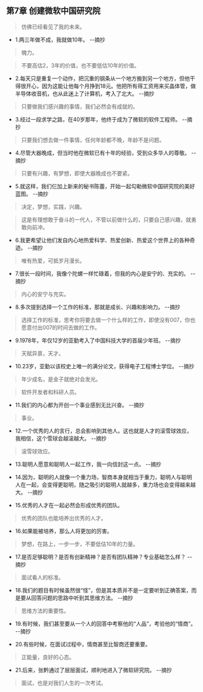## 第7章 创建微软中国研究院

>仿佛已经看见了我的未来。

- 1.两三年做不成，我就做10年。 --摘抄

>魄力。

>不要高估2，3年的价值，也不要低估10年的价值。

- 2.每天只是重复一个动作，把沉重的钢条从一个地方搬到另一个地方，但他干得很开心，因为这能让他每个月挣到18元。他把所有得工资用来买晶体管，做半导体收音机，也从此迷上了计算机，考入了北大。 --摘抄

>只要做我们感兴趣的事情，我们必然会有成就的。

- 3.经过一段求学之路，在40岁那年，他终于成为了微软的软件工程师。 --摘抄

>只要我们想去做一件事情，任何年龄都不晚，年龄不是问题。

- 4.尽管大器晚成，但当时他在微软已有十年的经验，受到众多华人的尊敬。 --摘抄

>只要有兴趣，有梦想，即使大器晚成也不要紧。

- 5.就这样，我们仨加上新来的秘书陈蕾，开始一起勾勒微软中国研究院的美好蓝图。 --摘抄

>决定，梦想，实践，兴趣。

>这是有理想敢于奋斗的一代人，不管以前做什么的，只要自己感兴趣，就勇敢向前冲。

- 6.我更希望让他们发自内心地热爱科学、热爱创新、热爱这个世界上的各种奇迹。 --摘抄

>唯有热爱，可抵岁月漫长。

- 7.很长一段时间，我像个陀螺一样忙碌着，但我的内心是安宁的、充实的。 --摘抄

>内心的安宁与充实。

- 8.多次提到选择一个工作的标准，那就是成长、兴趣和影响力。 --摘抄

>选择工作的标准，思考你将要去做一个什么样的工作，即使没有007，你也愿意付出007的时间去做的工作。

- 9.1978年，年仅12岁的亚勤考入了中国科技大学的首届少年班。 --摘抄

>天赋异禀，天才。

- 10.23岁，亚勤以该校史上唯一的满分论文，获得电子工程博士学位。 --摘抄

>年少成名，是金子就绝对会发光。

>软件开发者和科研人员。

- 11.我们的内心都为开创一个事业感到无比兴奋。 --摘抄

>事业。

- 12.一个优秀的人的言行，总会影响到其他人。这也就是人才的滚雪球效应，我相信，这个雪球会越滚越大。 --摘抄

>滚雪球效应。

- 13.聪明人愿意和聪明人一起工作，我一向信封这一点。 --摘抄

- 14.因为，聪明的人就像一个重力场，智商本身就相当于重力，聪明人与聪明人在一起，会变得更聪明，随之吸引的聪明人就越多，重力场也会变得越来越大。 --摘抄

- 15.优秀的人才在一起必然会形成优秀的团队。

>优秀的团队也能培养出优秀的人才。

- 16.如果能被培养，那么人将更加的厉害。

>梦想，在路上，一步一步，不要低估10年的力量。

- 17.是否足够聪明？是否有创新精神？是否有团队精神？专业基础怎么样？ --摘抄

>面试看人的标准。

- 18.我们的题目有时候虽然很“怪”，但是其本质并不是一定要听到正确答案，而是要从回答问题的思路中听到其思维方法。 --摘抄

>思维方法的重要性。

- 19.有时候，我们甚至要从一个人的回答中考察他的“人品”，考验他的“情商”。 --摘抄

- 20.有些时候，在面试过程中，情商甚至比智商还要重要。

>正能量，良好的心态。

- 21.后来，张黔通过了层层面试，顺利地进入了微软研究院。 --摘抄

>面试，也是对我们人生的一次考试。
